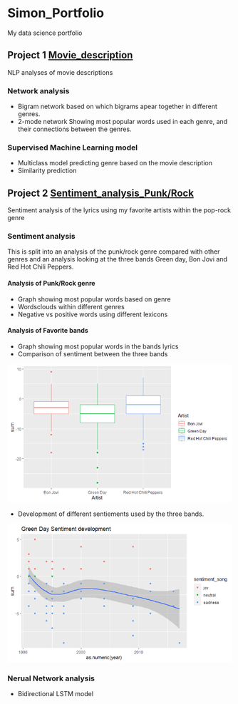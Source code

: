 # Simon_Portfolio
My data science portfolio


## Project 1 [Movie_description](https://github.com/simonmig10/Movie_description)
NLP analyses of movie descriptions 

### Network analysis

- Bigram network based on which bigrams apear together in different genres. 
- 2-mode network Showing most popular words used in each genre, and their connections between the genres. 

### Supervised Machine Learning model 

- Multiclass model predicting genre based on the movie description
- Similarity prediction 



## Project 2 [Sentiment_analysis_Punk/Rock](https://github.com/simonmig10/Sentiment_analysis_PopRock)
Sentiment analysis of the lyrics using my favorite artists within the pop-rock genre


### Sentiment analysis
This is split into an analysis of the punk/rock genre compared with other genres and an analysis looking at the three bands Green day, Bon Jovi and Red Hot Chili Peppers. 

#### Analysis of Punk/Rock genre 
- Graph showing most popular words based on genre
- Wordsclouds within different genres 
- Negative vs positive words using different lexicons

#### Analysis of Favorite bands
- Graph showing most popular words in the bands lyrics
- Comparison of sentiment between the three bands 

![alt_text](https://github.com/simonmig10/Simon_Portfolio/blob/main/Images/Bands%20sentiment%20box%20plot.png?raw=true)

- Development of different sentiements used by the three bands. 

![alt_text](https://github.com/simonmig10/Simon_Portfolio/blob/main/Images/Green%20Day%20Senti.png?raw=true)

### Nerual Network analysis

- Bidirectional LSTM model

